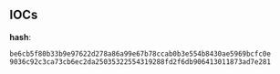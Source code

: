 
## IOCs

__hash__:

```text
be6cb5f80b33b9e97622d278a86a99e67b78ccab0b3e554b8430ae5969bcfc0e
9036c92c3ca73cb6ec2da25035322554319288fd2f6db906413011873ad7e281
```